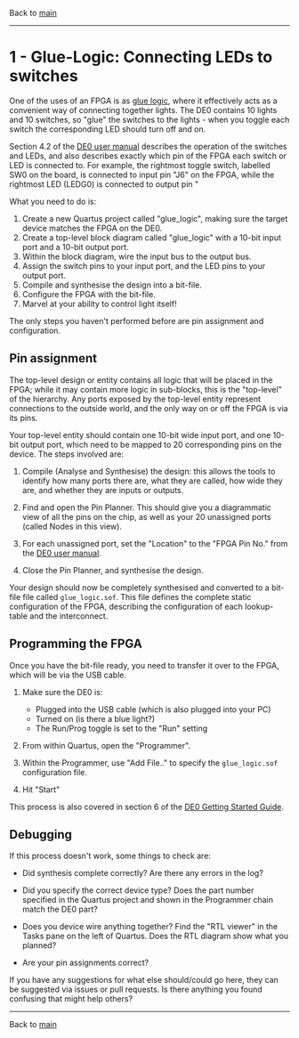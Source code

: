 Back to [main](readme.md)

---------------------------------------------------------------------------

1 - Glue-Logic: Connecting LEDs to switches
===========================================

One of the uses of an FPGA is as [glue logic](http://en.wikipedia.org/wiki/Glue_logic),
where it effectively acts as a convenient way of connecting
together lights. The DE0 contains 10 lights and 10 switches,
so "glue" the switches to the lights - when you toggle each
switch the corresponding LED should turn off and on.

Section 4.2 of the [DE0 user manual](DE0_User_manual.pdf) describes
the operation of the switches and LEDs, and also describes
exactly which pin of the FPGA each switch or LED is
connected to. For example, the rightmost toggle switch,
labelled SW0 on the board, is connected to input pin "J6"
on the FPGA, while the rightmost LED (LEDG0) is connected
to output pin "

What you need to do is:

1. Create a new Quartus project called "glue_logic", making
   sure the target  device matches the FPGA on the DE0.
2. Create a top-level block diagram called "glue_logic" with
   a 10-bit input port and a 10-bit output port.
3. Within the block diagram, wire the input bus to the
   output bus.
4. Assign the switch pins to your input port, and
   the LED pins to your output port.
5. Compile and synthesise the design into a bit-file.
6. Configure the FPGA with the bit-file.
7. Marvel at your ability to control light itself!

The only steps you haven't performed before are
pin assignment and configuration.

Pin assignment
--------------

The top-level design or entity contains all logic
that will be placed in the FPGA; while it may contain
more logic in sub-blocks, this is the "top-level" of the hierarchy.
Any ports exposed by the top-level entity represent
connections to the outside world, and the only way
on or off the FPGA is via its pins.

Your top-level entity should contain one 10-bit
wide input port, and one 10-bit output port, which
need to be mapped to 20 corresponding pins on the
device. The steps involved are:

1. Compile (Analyse and Synthesise) the design: this allows
   the tools to identify how many ports there are,
   what they are called, how wide they are, and whether
   they are inputs or outputs.

2. Find and open the Pin Planner. This should give
   you a diagrammatic view of all the pins on the
   chip, as well as your 20 unassigned ports (called
   Nodes in this view).

3. For each unassigned port, set the "Location" to the
   "FPGA Pin No." from the [DE0 user manual](resources/docs/DE0_User_manual.pdf).

4. Close the Pin Planner, and synthesise the
   design.

Your design should now be completely synthesised and
converted to a bit-file file called `glue_logic.sof`.
This file defines the complete static configuration
of the FPGA, describing the configuration of each
lookup-table and the interconnect.

Programming the FPGA
--------------------

Once you have the bit-file ready, you need to transfer
it over to the FPGA, which will be via the USB cable. 

1. Make sure the DE0 is:
   - Plugged into the USB cable (which is also plugged into your PC)
   - Turned on (is there a blue light?)
   - The Run/Prog toggle is set to the "Run" setting

2. From within Quartus, open the "Programmer".

3. Within the Programmer, use "Add File.." to specify
   the `glue_logic.sof` configuration file.

4. Hit "Start"

This process is also covered in section 6 of
the [DE0 Getting Started Guide](docs/DE0_Getting_Started.pdf).

Debugging
---------

If this process doesn't work, some things to check are:

- Did synthesis complete correctly? Are there any errors
  in the log?

- Did you specify the correct device type? Does the part
  number specified in the Quartus project and shown in
  the Programmer chain match the DE0 part?
  
- Does you device wire anything together? Find the
  "RTL viewer" in the Tasks pane on the left of Quartus.
  Does the RTL diagram show what you planned?

- Are your pin assignments correct?

If you have any suggestions for what else should/could
go here, they can be suggested via issues or pull requests.
Is there anything you found confusing that might help
others?

---------------------------------------------------------------------------

Back to [main](readme.md)


